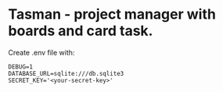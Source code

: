 # Tasman - project manager with boards and card task.
Create .env file with:
```
DEBUG=1
DATABASE_URL=sqlite:///db.sqlite3
SECRET_KEY='<your-secret-key>'
```
